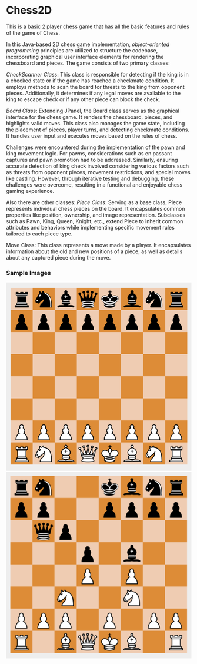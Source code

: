 # Chess2D
This is a basic 2 player chess game that has all the basic features and rules of the game of Chess.

In this Java-based 2D chess game implementation, *object-oriented programming* principles are utilized to structure the codebase, incorporating graphical user interface elements for rendering the chessboard and pieces. The game consists of two primary classes:

*CheckScanner Class*: This class is responsible for detecting if the king is in a checked state or if the game has reached a checkmate condition. It employs methods to scan the board for threats to the king from opponent pieces. Additionally, it determines if any legal moves are available to the king to escape check or if any other piece can block the check.

*Board Class*: Extending JPanel, the Board class serves as the graphical interface for the chess game. It renders the chessboard, pieces, and highlights valid moves. This class also manages the game state, including the placement of pieces, player turns, and detecting checkmate conditions. It handles user input and executes moves based on the rules of chess.

Challenges were encountered during the implementation of the pawn and king movement logic. For pawns, considerations such as en passant captures and pawn promotion had to be addressed. Similarly, ensuring accurate detection of king check involved considering various factors such as threats from opponent pieces, movement restrictions, and special moves like castling. However, through iterative testing and debugging, these challenges were overcome, resulting in a functional and enjoyable chess gaming experience.

Also there are other classes:
*Piece Class*: Serving as a base class, Piece represents individual chess pieces on the board. It encapsulates common properties like position, ownership, and image representation. Subclasses such as Pawn, King, Queen, Knight, etc., extend Piece to inherit common attributes and behaviors while implementing specific movement rules tailored to each piece type.

Move Class: This class represents a move made by a player. It encapsulates information about the old and new positions of a piece, as well as details about any captured piece during the move.

### Sample Images
![](./img/Chess%201.png)
![](./img/Chess%202.png)

